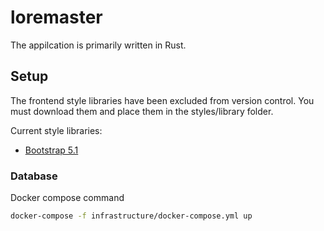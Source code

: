 # loremaster

The appilcation is primarily written in Rust.

## Setup

The frontend style libraries have been excluded from version control.
You must download them and place them in the styles/library folder.

Current style libraries:

- [Bootstrap 5.1](https://getbootstrap.com/docs/5.1/getting-started/download/)

### Database

Docker compose command

```sh
docker-compose -f infrastructure/docker-compose.yml up
```

